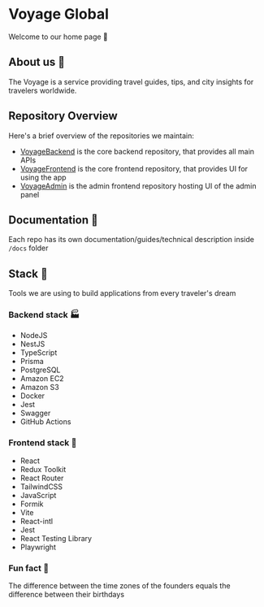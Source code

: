 # Voyage Global

Welcome to our home page 🧳

## About us 🤼
The Voyage is a service providing travel guides, tips, and city insights for travelers worldwide.

## Repository Overview
Here's a brief overview of the repositories we maintain:
- [VoyageBackend](https://github.com/voyageglobal/voyage-backend) is the core backend repository, that provides all main APIs
- [VoyageFrontend](https://github.com/voyageglobal/voyage-frontend) is the core frontend repository, that provides UI for using the app
- [VoyageAdmin](https://github.com/voyageglobal/voyage-admin) is the admin frontend repository hosting UI of the admin panel

## Documentation 📄
Each repo has its own documentation/guides/technical description inside `/docs` folder

## Stack 🦾
Tools we are using to build applications from every traveler's dream

### Backend stack 🏭
- NodeJS
- NestJS
- TypeScript
- Prisma
- PostgreSQL
- Amazon EC2
- Amazon S3
- Docker
- Jest
- Swagger
- GitHub Actions

### Frontend stack 💅
- React
- Redux Toolkit
- React Router
- TailwindCSS
- JavaScript
- Formik
- Vite
- React-intl
- Jest
- React Testing Library
- Playwright

### Fun fact 🤡
The difference between the time zones of the founders equals the difference between their birthdays

<!--

**Here are some ideas to get you started:**

🙋‍♀️ A short introduction - what is your organization all about?
🌈 Contribution guidelines - how can the community get involved?
👩‍💻 Useful resources - where can the community find your docs? Is there anything else the community should know?
🍿 Fun facts - what does your team eat for breakfast?
🧙 Remember, you can do mighty things with the power of [Markdown](https://docs.github.com/github/writing-on-github/getting-started-with-writing-and-formatting-on-github/basic-writing-and-formatting-syntax)
-->
